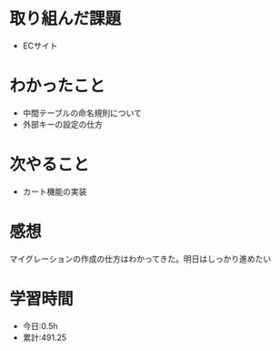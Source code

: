 # 取り組んだ課題
- ECサイト
# わかったこと
- 中間テーブルの命名規則について
- 外部キーの設定の仕方
# 次やること
- カート機能の実装
# 感想
マイグレーションの作成の仕方はわかってきた。明日はしっかり進めたい
# 学習時間
- 今日:0.5h
- 累計:491.25